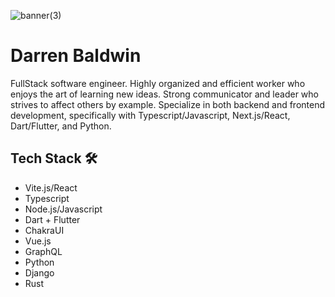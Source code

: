 
![banner(3)](https://user-images.githubusercontent.com/68653294/168488757-4248671d-7353-46ae-b346-68a6741380a5.jpg)


# Darren Baldwin
FullStack software engineer. Highly organized and efficient worker who enjoys the art of learning new ideas. Strong communicator and leader who strives to affect others by example. Specialize in both backend and frontend development, specifically with Typescript/Javascript, Next.js/React, Dart/Flutter, and Python.  

## Tech Stack 🛠
- Vite.js/React
- Typescript
- Node.js/Javascript
- Dart + Flutter
- ChakraUI
- Vue.js
- GraphQL
- Python
- Django
- Rust

